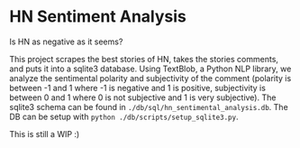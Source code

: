 # HN Sentiment Analysis

Is HN as negative as it seems?

This project scrapes the best stories of HN, takes the stories comments, and puts it into a sqlite3 database. Using TextBlob, a Python NLP library, we analyze the sentimental polarity and subjectivity of the comment (polarity is between -1 and 1 where -1 is negative and 1 is positive, subjectivity is between 0 and 1 where 0 is not subjective and 1 is very subjective). The sqlite3 schema can be found in `./db/sql/hn_sentimental_analysis.db`. The DB can be setup with `python ./db/scripts/setup_sqlite3.py`. 

This is still a WIP :) 
